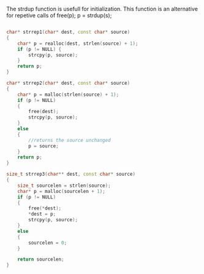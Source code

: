 
The strdup function is usefull for initialization.
This function is an alternative for repetive calls of  free(p); p = strdup(s);

```cpp

char* strrep1(char* dest, const char* source)
{    
    char* p = realloc(dest, strlen(source) + 1);
    if (p != NULL) {   
        strcpy(p, source);
    }   
    return p;
}

char* strrep2(char* dest, const char* source)
{
    char* p = malloc(strlen(source) + 1);
    if (p != NULL)
    {
        free(dest);
        strcpy(p, source);
    }
    else
    {
        //returns the source unchanged
        p = source;
    }
    return p;
}

size_t strrep3(char** dest, const char* source)
{
    size_t sourcelen = strlen(source);    
    char* p = malloc(sourcelen + 1);
    if (p != NULL)
    {
        free(*dest);
        *dest = p;
        strcpy(p, source);
    }
    else
    {
        sourcelen = 0;
    }

    return sourcelen;
}

```


